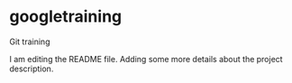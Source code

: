# googletraining
Git training

I am editing the README file. Adding some more details about the project description.

